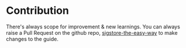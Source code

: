 # Contribution

There's always scope for improvement & new learnings. You can always raise a Pull Request on the github repo, [sigstore-the-easy-way](https://github.com/rewanthtammana/sigstore-the-easy-way) to make changes to the guide.

